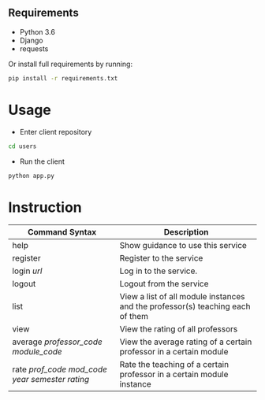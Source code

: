 ## Requirements
- Python 3.6
- Django
- requests

Or install full requirements by running:
```bash
pip install -r requirements.txt
```
# Usage
- Enter client repository 
```bash 
cd users
```
 - Run the client 
```bash
python app.py
```
# Instruction  
<!--Nothing-->

| Command Syntax                                         | Description                                                                    |
|--------------------------------------------------------|--------------------------------------------------------------------------------|
| help                                                   | Show guidance to use this service                                              |
| register                                               | Register to the service                                                        |
| login *url*                                            | Log in to the service.                                                         |
| logout                                                 | Logout from the service                                                        |
| list                                                   | View a list of all module instances and the professor(s) teaching each of them |
| view                                                   | View the rating of all professors                                              |
| average *professor_code* *module_code*                 | View the average rating of a certain professor in a certain module             |
| rate *prof_code* *mod_code* *year* *semester* *rating* | Rate the teaching of a certain professor in a certain module instance          |
